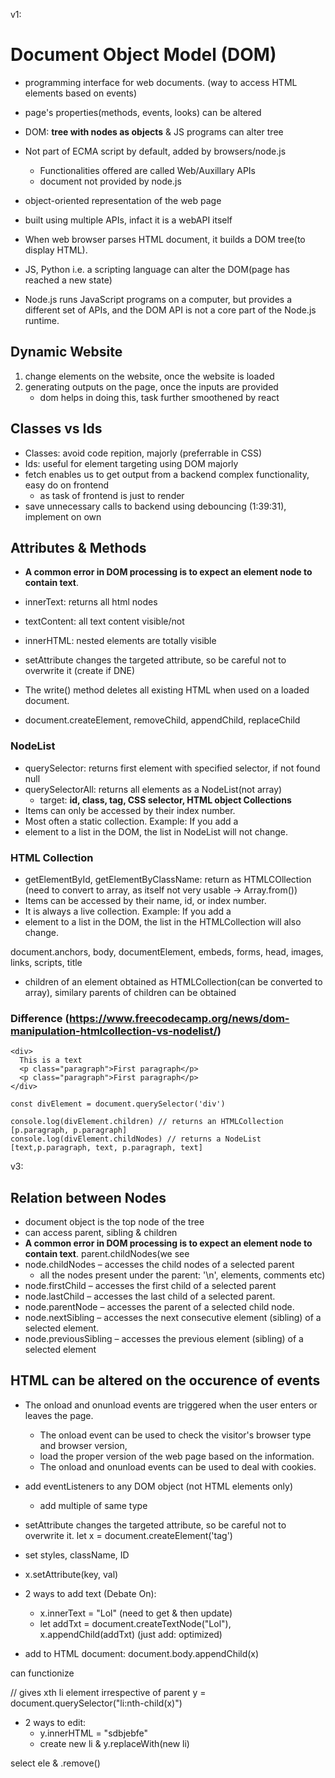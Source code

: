 v1:
# Document Object Model (DOM) 
- programming interface for web documents. (way to access HTML elements based on events)
- page's properties(methods, events, looks) can be altered
- DOM: **tree with nodes as objects** & JS programs can alter tree
- Not part of ECMA script by default, added by browsers/node.js
	- Functionalities offered are called Web/Auxillary APIs
	- document not provided by node.js

- object-oriented representation of the web page
- built using multiple APIs, infact it is a webAPI itself

- When web browser parses HTML document, it builds a DOM tree(to display HTML).
- JS, Python i.e. a scripting language can alter the DOM(page has reached a new state)
- Node.js runs JavaScript programs on a computer, but provides a different set of APIs, and the DOM API is not a core part of the Node.js runtime. 

## Dynamic Website
1. change elements on the website, once the website is loaded
2. generating outputs on the page, once the inputs are provided
	- dom helps in doing this, task further smoothened by react

## Classes vs Ids
- Classes: avoid code repition, majorly (preferrable in CSS)
- Ids: useful for element targeting using DOM majorly
- fetch enables us to get output from a backend complex functionality, easy do on frontend
	- as task of frontend is just to render
- save unnecessary calls to backend using debouncing (1:39:31), implement on own

## Attributes & Methods
- **A common error in DOM processing is to expect an element node to contain text**.
- innerText: returns all html nodes
- textContent: all text content visible/not
- innerHTML: nested elements are totally visible

- setAttribute changes the targeted attribute, so be careful not to overwrite it (create if DNE)
- The write() method deletes all existing HTML when used on a loaded document.
- document.createElement, removeChild, appendChild, replaceChild

### NodeList
- querySelector: returns first element with specified selector, if not found null 
- querySelectorAll:  returns all elements as a NodeList(not array)
	- target: **id, class, tag, CSS selector, HTML object Collections**
- Items can only be accessed by their index number.
- Most often a static collection. Example: If you add a <li> element to a list in the DOM, the list in NodeList will not change.

### HTML Collection
- getElementById, getElementByClassName: return as HTMLCOllection (need to convert to array, as itself not very usable -> Array.from())
- Items can be accessed by their name, id, or index number.
- It is always a live collection. Example: If you add a <li> element to a list in the DOM, the list in the HTMLCollection will also change.

document.anchors, body, documentElement, embeds, forms, head, images, links, scripts, title
- children of an element obtained as HTMLCollection(can be converted to array), similary parents of children can be obtained

### Difference (https://www.freecodecamp.org/news/dom-manipulation-htmlcollection-vs-nodelist/)
```
<div>
  This is a text
  <p class="paragraph">First paragraph</p>
  <p class="paragraph">First paragraph</p>
</div>

const divElement = document.querySelector('div')

console.log(divElement.children) // returns an HTMLCollection [p.paragraph, p.paragraph]
console.log(divElement.childNodes) // returns a NodeList [text,p.paragraph, text, p.paragraph, text]

```

v3:
## Relation between Nodes
- document object is the top node of the tree
- can access parent, sibling & children
- **A common error in DOM processing is to expect an element node to contain text**.
parent.childNodes(we see 
- node.childNodes – accesses the child nodes of a selected parent‌‌
	- all the nodes present under the parent: '\n', elements, comments etc)
- node.firstChild – accesses the first child of a selected parent‌‌
- node.lastChild – accesses the last child of a selected parent.‌‌
- node.parentNode – accesses the parent of a selected child node.‌‌
- node.nextSibling – accesses the next consecutive element (sibling) of a selected element.‌‌
- node.previousSibling – accesses the previous element (sibling) of a selected element

## HTML can be altered on the occurence of events
- The onload and onunload events are triggered when the user enters or leaves the page.
	- The onload event can be used to check the visitor's browser type and browser version,
	- load the proper version of the web page based on the information.
	- The onload and onunload events can be used to deal with cookies.
- add eventListeners to any DOM object (not HTML elements only)
	- add multiple of same type

- setAttribute changes the targeted attribute, so be careful not to overwrite it.
let x = document.createElement('tag')
- set styles, className, ID
- x.setAttribute(key, val)
- 2 ways to add text (Debate On):
    - x.innerText = "Lol" (need to get & then update)
    - let addTxt = document.createTextNode("Lol"),       x.appendChild(addTxt) (just add: optimized)
- add to HTML document: document.body.appendChild(x)

can functionize 

// gives xth li element irrespective of parent
y = document.querySelector("li:nth-child(x)")
- 2 ways to edit:
    - y.innerHTML = "sdbjebfe"
    - create new li & y.replaceWith(new li)

select ele & .remove()
